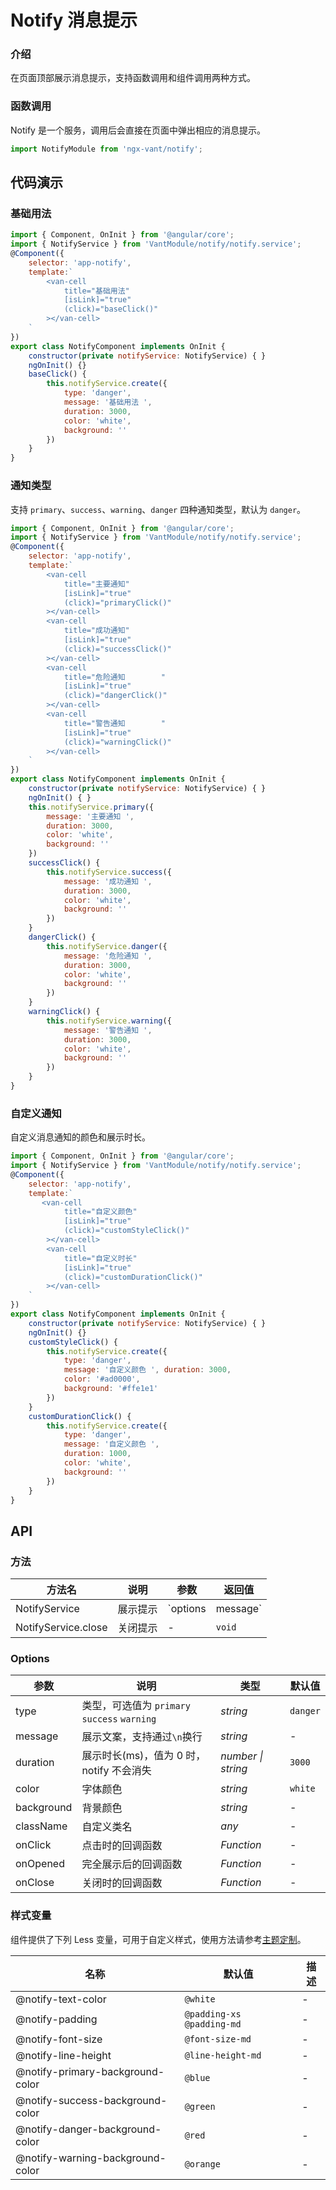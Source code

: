 # Notify 消息提示

### 介绍

在页面顶部展示消息提示，支持函数调用和组件调用两种方式。

### 函数调用

Notify 是一个服务，调用后会直接在页面中弹出相应的消息提示。

```js
import NotifyModule from 'ngx-vant/notify';

```


## 代码演示

### 基础用法

```js
import { Component, OnInit } from '@angular/core';
import { NotifyService } from 'VantModule/notify/notify.service';
@Component({
    selector: 'app-notify',
    template:`
        <van-cell
            title="基础用法"
            [isLink]="true"
            (click)="baseClick()"
        ></van-cell>
    `
})
export class NotifyComponent implements OnInit {
    constructor(private notifyService: NotifyService) { }
    ngOnInit() {}
    baseClick() {
        this.notifyService.create({
            type: 'danger',
            message: '基础用法 ',
            duration: 3000,
            color: 'white',
            background: ''
        })
    }
}

```

### 通知类型

支持 `primary`、`success`、`warning`、`danger` 四种通知类型，默认为 `danger`。

```js
import { Component, OnInit } from '@angular/core';
import { NotifyService } from 'VantModule/notify/notify.service';
@Component({
    selector: 'app-notify',
    template:`
        <van-cell
            title="主要通知"
            [isLink]="true"
            (click)="primaryClick()"
        ></van-cell>
        <van-cell
            title="成功通知"
            [isLink]="true"
            (click)="successClick()"
        ></van-cell>
        <van-cell
            title="危险通知        "
            [isLink]="true"
            (click)="dangerClick()"
        ></van-cell>
        <van-cell
            title="警告通知        "
            [isLink]="true"
            (click)="warningClick()"
        ></van-cell>
    `
})
export class NotifyComponent implements OnInit {
    constructor(private notifyService: NotifyService) { }
    ngOnInit() { }
    this.notifyService.primary({
        message: '主要通知 ',
        duration: 3000,
        color: 'white',
        background: ''
    })
    successClick() {
        this.notifyService.success({
            message: '成功通知 ',
            duration: 3000,
            color: 'white',
            background: ''
        })
    }
    dangerClick() {
        this.notifyService.danger({
            message: '危险通知 ',
            duration: 3000,
            color: 'white',
            background: ''
        })
    }
    warningClick() {
        this.notifyService.warning({
            message: '警告通知 ',
            duration: 3000,
            color: 'white',
            background: ''
        })
    }
}
```

### 自定义通知

自定义消息通知的颜色和展示时长。

```js
import { Component, OnInit } from '@angular/core';
import { NotifyService } from 'VantModule/notify/notify.service';
@Component({
    selector: 'app-notify',
    template:`
       <van-cell
            title="自定义颜色"
            [isLink]="true"
            (click)="customStyleClick()"
        ></van-cell>
        <van-cell
            title="自定义时长"
            [isLink]="true"
            (click)="customDurationClick()"
        ></van-cell>
    `
})
export class NotifyComponent implements OnInit {
    constructor(private notifyService: NotifyService) { }
    ngOnInit() {}
    customStyleClick() {
        this.notifyService.create({
            type: 'danger',
            message: '自定义颜色 ', duration: 3000,
            color: '#ad0000',
            background: '#ffe1e1'
        })
    }
    customDurationClick() {
        this.notifyService.create({
            type: 'danger',
            message: '自定义颜色 ',
            duration: 1000,
            color: 'white',
            background: ''
        })
    }
}
```



## API

### 方法

| 方法名 | 说明 | 参数 | 返回值 |
| --- | --- | --- | --- |
| NotifyService | 展示提示 | `options | message` | notify 实例 |
| NotifyService.close | 关闭提示 | - | `void` |

### Options

| 参数 | 说明 | 类型 | 默认值 |
| --- | --- | --- | --- |
| type | 类型，可选值为 `primary` `success` `warning` | _string_ | `danger` |
| message | 展示文案，支持通过`\n`换行 | _string_ | - |
| duration | 展示时长(ms)，值为 0 时，notify 不会消失 | _number \| string_ | `3000` |
| color | 字体颜色 | _string_ | `white` |
| background | 背景颜色 | _string_ | - |
| className | 自定义类名 | _any_ | - |
| onClick | 点击时的回调函数 | _Function_ | - |
| onOpened | 完全展示后的回调函数 | _Function_ | - |
| onClose | 关闭时的回调函数 | _Function_ | - |

### 样式变量

组件提供了下列 Less 变量，可用于自定义样式，使用方法请参考[主题定制](#/basic/theme)。

| 名称                             | 默认值                    | 描述 |
| -------------------------------- | ------------------------- | ---- |
| @notify-text-color               | `@white`                  | -    |
| @notify-padding                  | `@padding-xs @padding-md` | -    |
| @notify-font-size                | `@font-size-md`           | -    |
| @notify-line-height              | `@line-height-md`         | -    |
| @notify-primary-background-color | `@blue`                   | -    |
| @notify-success-background-color | `@green`                  | -    |
| @notify-danger-background-color  | `@red`                    | -    |
| @notify-warning-background-color | `@orange`                 | -    |

